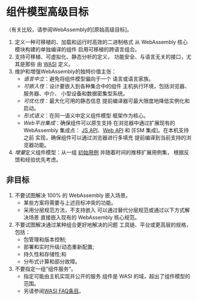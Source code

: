 # 组件模型高级目标  
（有关比较，请参阅WebAssembly的[原始高级目标]。 

1. 定义一种可移植的、加载和运行时高效的二进制格式 从 WebAssembly 核心模块构建的单独编译的组件 启用可移植的跨语言组合。 
2. 支持可移植、可虚拟化、静态分析的定义， 功能安全、与语言无关的接口，尤其是那些 由 [WASI] 定义。 
3. 维护和增强WebAssembly的独特价值主张： 
   * *语言中立*：避免将组件模型偏向于一个 语言或语言家族。 
   * *可嵌入性*：设计要嵌入到各种集合中的组件 主机执行环境，包括浏览器、服务器、中介、 小型设备和数据密集型系统。 
   * *可优化性*：最大化可用的静态信息 提前编译器可最大限度地降低实例化和 启动。 
   * *形式语义*：在同一语义中定义组件模型 框架作为核心。 
   * *Web平台集成*：确保组件可以原生支持 在浏览器中通过扩展现有的 WebAssembly 集成点： [JS API]、[Web API] 和 [ESM 集成]。在本机支持之前 实现，确保组件可以通过浏览器进行多填充 提前编译到当前支持的浏览器功能。 
5. *增量*定义组件模型：从一组 [初始用例] 并随着时间的推移扩展用例集， 根据反馈和经验优先考虑。 


## 非目标 
1. 不要试图解决 100% 的 WebAssembly 嵌入场景。 
   * 某些方案将需要与上述目标冲突的功能。 
   * 采用分层规范方法，不支持嵌入 可以通过替代分层规范或通过以下方式解决场景 直接嵌入现有的 WebAssembly 核心规范。 
2. 不要试图解决通过某种组合更好地解决的问题 工具链、平台或更高层的规格，包括： 
   * 包管理和版本控制; 
   * 部署和实时升级/动态重新配置; 
   * 持久性和存储性;和 
   * 分布式计算和部分故障。 
4. 不要指定一组“组件服务”。
   * 指定可能由主机实现并公开的服务 组件是 WASI 的域，超出了组件模型的范围。
   * 另请参阅[WASI FAQ条目](FAQ.md#how-does-wasi-relate-to-the-component-model)。

[原始高层目标]: https://github.com/WebAssembly/design/blob/main/HighLevelGoals.md  
[WASI]: https://github.com/WebAssembly/WASI/blob/main/README.md  
[JS API]: https://webassembly.github.io/spec/js-api/index.html  
[Web API]: https://webassembly.github.io/spec/web-api/index.html  
[ESM集成]: https://github.com/WebAssembly/esm-integration/tree/main/proposals/esm-integration  
[初始用例]: UseCases.md#Initial-MVP
